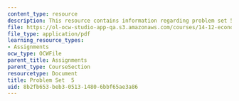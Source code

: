 ```yaml
---
content_type: resource
description: This resource contains information regarding problem set 5.
file: https://ol-ocw-studio-app-qa.s3.amazonaws.com/courses/14-12-economic-applications-of-game-theory-fall-2012/8b2fb653beb3051314806bbf65ae3a86_MIT14_12F12_pset5.pdf
file_type: application/pdf
learning_resource_types:
- Assignments
ocw_type: OCWFile
parent_title: Assignments
parent_type: CourseSection
resourcetype: Document
title: Problem Set  5
uid: 8b2fb653-beb3-0513-1480-6bbf65ae3a86
---
```

